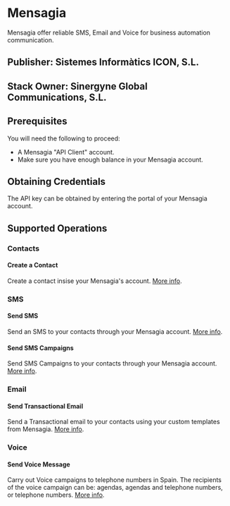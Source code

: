# Mensagia
Mensagia offer reliable SMS, Email and Voice for business automation communication.

## Publisher: Sistemes Informàtics ICON, S.L.

## Stack Owner: Sinergyne Global Communications, S.L.

## Prerequisites
You will need the following to proceed:
* A Mensagia "API Client" account.
* Make sure you have enough balance in your Mensagia account.

## Obtaining Credentials
The API key can be obtained by entering the portal of your Mensagia account.

## Supported Operations

### Contacts

#### Create a Contact
Create a contact insise your Mensagia's account. [More info](https://api.mensagia.com/docs/v1#contactos-crear-un-contacto).

### SMS

#### Send SMS
Send an SMS to your contacts through your Mensagia account. [More info](https://api.mensagia.com/docs/v1#envios-sms-envio-simple).

#### Send SMS Campaigns
Send SMS Campaigns to your contacts through your Mensagia account. [More info](https://api.mensagia.com/docs/v1#envios-sms-envio-masivo-campanas).

### Email

#### Send Transactional Email
Send a Transactional email to your contacts using your custom templates from Mensagia. [More info](https://api.mensagia.com/docs/v1#email-envio-simple-transactional).

### Voice

#### Send Voice Message
Carry out Voice campaigns to telephone numbers in Spain. The recipients of the voice campaign can be: agendas, agendas and telephone numbers, or telephone numbers. [More info](https://api.mensagia.com/docs/v1#voz-campanas-de-voz).
